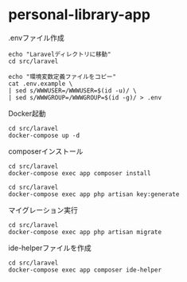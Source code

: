 # personal-library-app

.envファイル作成

```shell
echo "Laravelディレクトリに移動"
cd src/laravel

echo "環境変数定義ファイルをコピー"
cat .env.example \
| sed s/WWWUSER=/WWWUSER=$(id -u)/ \
| sed s/WWWGROUP=/WWWGROUP=$(id -g)/ > .env
```

Docker起動

```shell
cd src/laravel
docker-compose up -d
```

composerインストール

```shell
cd src/laravel
docker-compose exec app composer install
```

```shell
cd src/laravel
docker-compose exec app php artisan key:generate
```

マイグレーション実行

```shell
cd src/laravel
docker-compose exec app php artisan migrate
```

ide-helperファイルを作成

```shell
cd src/laravel
docker-compose exec app composer ide-helper
```
